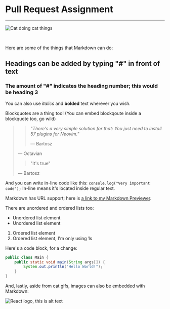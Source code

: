 # Pull Request Assignment

---

![Cat doing cat things](https://media.giphy.com/media/vFKqnCdLPNOKc/giphy.gif)


<br>

Here are some of the things that Markdown can do:

## Headings can be added by typing "#" in front of text
### The amount of "#" indicates the heading number; this would be heading 3

You can also use *italics* and **bolded** text wherever you wish.

Blockquotes are a thing too! (You can embed blockqoute inside a blockquote too, go wild)
>> *"There's a very simple solution for that: You just need to install 57 plugins for Neovim."*
>>
>> — Bartosz
>
> — Octavian
> 
>> "It's true"
>
> — Bartosz

And you can write in-line code like this: `console.log("Very important code");` In-line means it's located inside regular text.

Markdown has URL support; here is [a link to my Markdown Previewer](https://roman-octavian.github.io/FCC-Markdown-Previewer/).

There are unordered and ordered lists too:
* Unordered list element
* Unordered list element
1. Ordered list element
1. Ordered list element, I'm only using 1s

Here's a code block, for a change:
```java
public class Main {
    public static void main(String args[]) {
        System.out.println("Hello World!");
    }
}
```
And, lastly, aside from cat gifs, images can also be embedded with Markdown:

![React logo, this is alt text](https://upload.wikimedia.org/wikipedia/commons/thumb/a/a7/React-icon.svg/270px-React-icon.svg.png)
